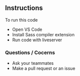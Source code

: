 ## Instructions

To run this code 

- Open VS Code
- Install Sass compiler extension
- Run code with liveserver

### Questions / Cocerns

- Ask your teammates
- Make a pull request or an issue